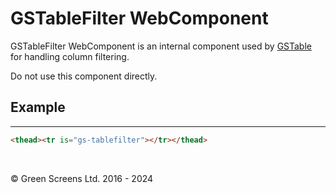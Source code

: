 # GSTableFilter WebComponent

GSTableFilter WebComponent is an internal component used by [GSTable](GSTable.md) for handling column filtering. 

Do not use this component directly.

## Example
---
 
```html
<thead><tr is="gs-tablefilter"></tr></thead>
```
<br>

&copy; Green Screens Ltd. 2016 - 2024
